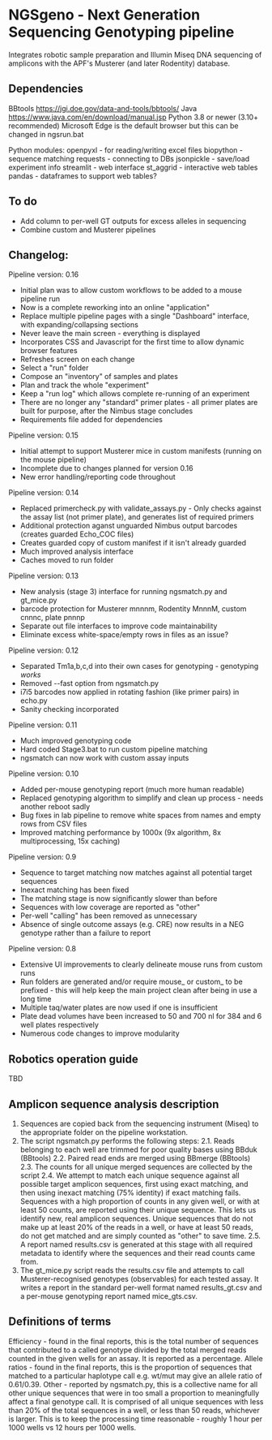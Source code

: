 # NGSgeno - Next Generation Sequencing Genotyping pipeline

Integrates robotic sample preparation and Illumin Miseq DNA sequencing of amplicons with the APF's Musterer (and later Rodentity) database.

## Dependencies

BBtools https://jgi.doe.gov/data-and-tools/bbtools/
Java https://www.java.com/en/download/manual.jsp
Python 3.8 or newer (3.10+ recommended)
Microsoft Edge is the default browser but this can be changed in ngsrun.bat

Python modules:
openpyxl - for reading/writing excel files
biopython - sequence matching 
requests - connecting to DBs
jsonpickle - save/load experiment info
streamlit - web interface
st_aggrid - interactive web tables
pandas - dataframes to support web tables?

## To do
* Add column to per-well GT outputs for excess alleles in sequencing
* Combine custom and Musterer pipelines

## Changelog:

Pipeline version: 0.16
* Initial plan was to allow custom workflows to be added to a mouse pipeline run
* Now is a complete reworking into an online "application"
* Replace multiple pipeline pages with a single "Dashboard" interface, with expanding/collapsing sections
* Never leave the main screen - everything is displayed
* Incorporates CSS and Javascript for the first time to allow dynamic browser features
* Refreshes screen on each change
* Select a "run" folder
* Compose an "inventory" of samples and plates
* Plan and track the whole "experiment"
* Keep a "run log" which allows complete re-running of an experiment
* There are no longer any "standard" primer plates - all primer plates are built for purpose, after the Nimbus stage concludes
* Requirements file added for dependencies

Pipeline version: 0.15
* Initial attempt to support Musterer mice in custom manifests (running on the mouse pipeline)
* Incomplete due to changes planned for version 0.16
* New error handling/reporting code throughout

Pipeline version: 0.14
* Replaced primercheck.py with validate_assays.py - Only checks against the assay list 
  (not primer plate), and generates list of required primers
* Additional protection aganst unguarded Nimbus output barcodes (creates guarded Echo_COC files)
* Creates guarded copy of custom manifest if it isn't already guarded
* Much improved analysis interface
* Caches moved to run folder

Pipeline version: 0.13
* New analysis (stage 3) interface for running ngsmatch.py and gt_mice.py
* barcode protection for Musterer mnnnm, Rodentity MnnnM, custom cnnnc, plate pnnnp
* Separate out file interfaces to improve code maintainability
* Eliminate excess white-space/empty rows in files as an issue?

Pipeline version: 0.12
* Separated Tm1a,b,c,d into their own cases for genotyping - genotyping *works*
* Removed --fast option from ngsmatch.py
* i7i5 barcodes now applied in rotating fashion (like primer pairs) in echo.py
* Sanity checking incorporated

Pipeline version: 0.11
* Much improved genotyping code
* Hard coded Stage3.bat to run custom pipeline matching
* ngsmatch can now work with custom assay inputs

Pipeline version: 0.10
* Added per-mouse genotyping report (much more human readable)
* Replaced genotyping algorithm to simplify and clean up process - needs another reboot sadly
* Bug fixes in lab pipeline to remove white spaces from names and empty rows from CSV files
* Improved matching performance by 1000x (9x algorithm, 8x multiprocessing, 15x caching)

Pipeline version: 0.9
* Sequence to target matching now matches against all potential target sequences
* Inexact matching has been fixed
* The matching stage is now significantly slower than before
* Sequences with low coverage are reported as "other"
* Per-well "calling" has been removed as unnecessary
* Absence of single outcome assays (e.g. CRE) now results in a NEG genotype rather than a failure to report 

Pipeline version: 0.8
* Extensive UI improvements to clearly delineate mouse runs from custom runs
* Run folders are generated and/or require mouse_ or custom_ to be prefixed - this will help keep the main project clean after being in use a long time
* Multiple taq/water plates are now used if one is insufficient
* Plate dead volumes have been increased to 50 and 700 nl for 384 and 6 well plates respectively
* Numerous code changes to improve modularity

## Robotics operation guide

TBD

## Amplicon sequence analysis description

1. Sequences are copied back from the sequencing instrument (Miseq) to the appropriate folder on the pipeline workstation.
2. The script ngsmatch.py performs the following steps:
2.1. Reads belonging to each well are trimmed for poor quality bases using BBduk (BBtools)
2.2. Paired read ends are merged using BBmerge (BBtools)
2.3. The counts for all unique merged sequences are collected by the script
2.4. We attempt to match each unique sequence against all possible target amplicon sequences, first using exact matching, and then using inexact matching (75% identity) if exact matching fails.
Sequences with a high proportion of counts in any given well, or with at least 50 counts, are reported using their unique sequence. This lets us identify new, real amplicon sequences. Unique sequences that do not make up at least 20% of the reads in a well, or have at least 50 reads, do not get matched and are simply counted as "other" to save time.
2.5. A report named results.csv is generated at this stage with all required metadata to identify where the sequences and their read counts came from.
3. The gt_mice.py script reads the results.csv file and attempts to call Musterer-recognised genotypes (observables) for each tested assay. It writes a report in the standard per-well format named results_gt.csv and a per-mouse genotyping report named mice_gts.csv.

## Definitions of terms

Efficiency - found in the final reports, this is the total number of sequences that contributed to a called genotype divided by the total merged reads counted in the given wells for an assay. It is reported as a percentage.
Allele ratios - found in the final reports, this is the proportion of sequences that matched to a particular haplotype call e.g. wt/mut may give an allele ratio of 0.61/0.39.
Other - reported by ngsmatch.py, this is a collective name for all other unique sequences that were in too small a proportion to meaningfully affect a final genotype call. It is comprised of all unique sequences with less than 20% of the total sequences in a well, or less than 50 reads, whichever is larger. This is to keep the processing time reasonable - roughly 1 hour per 1000 wells vs 12 hours per 1000 wells.

